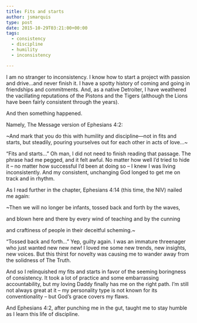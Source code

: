 ```yaml
---
title: Fits and starts
author: jsmarquis
type: post
date: 2015-10-29T03:21:00+00:00
tags:
  - consistency
  - discipline
  - humility
  - inconsistency

---
```

I am no stranger to inconsistency. I know how to start a project with passion and drive&#8230;and never finish it. I have a spotty history of coming and going in friendships and commitments. And, as a native Detroiter, I have weathered the vacillating reputations of the Pistons and the Tigers (although the Lions have been fairly consistent through the years).

And then something happened.

Namely, The Message version of Ephesians 4:2:

~And mark that you do this with humility and discipline—not in fits and starts, but steadily, pouring yourselves out for each other in acts of love&#8230;~

&#8220;Fits and starts&#8230;&#8221; Oh man, I did not need to finish reading that passage. The phrase had me pegged, and it felt awful. No matter how well I&#8217;d tried to hide it &#8211; no matter how successful I&#8217;d been at doing so &#8211; I knew I was living inconsistently. And my consistent, unchanging God longed to get me on track and in rhythm.

As I read further in the chapter, Ephesians 4:14 (this time, the NIV) nailed me again:

~Then we will no longer be infants, tossed back and forth by the waves,

and blown here and there by every wind of teaching and by the cunning

and craftiness of people in their deceitful scheming.~

&#8220;Tossed back and forth&#8230;&#8221; Yep, guilty again. I was an immature threenager who just wanted new new new! I loved me some new trends, new insights, new voices. But this thirst for novelty was causing me to wander away from the solidness of The Truth.

And so I relinquished my fits and starts in favor of the seeming boringness of consistency. It took a lot of practice and some embarrassing accountability, but my loving Daddy finally has me on the right path. I&#8217;m still not always great at it &#8211; my personality type is not known for its conventionality &#8211; but God&#8217;s grace covers my flaws.

And Ephesians 4:2, after punching me in the gut, taught me to stay humble as I learn this life of discipline.